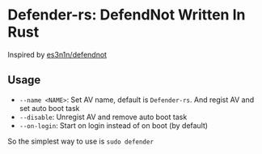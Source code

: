 # Defender-rs: DefendNot Written In Rust

Inspired by [es3n1n/defendnot](https://github.com/es3n1n/defendnot)

## Usage

- `--name <NAME>`: Set AV name, default is `Defender-rs`. And regist AV and set auto boot task
- `--disable`: Unregist AV and remove auto boot task
- `--on-login`: Start on login instead of on boot (by default)

So the simplest way to use is `sudo defender`
